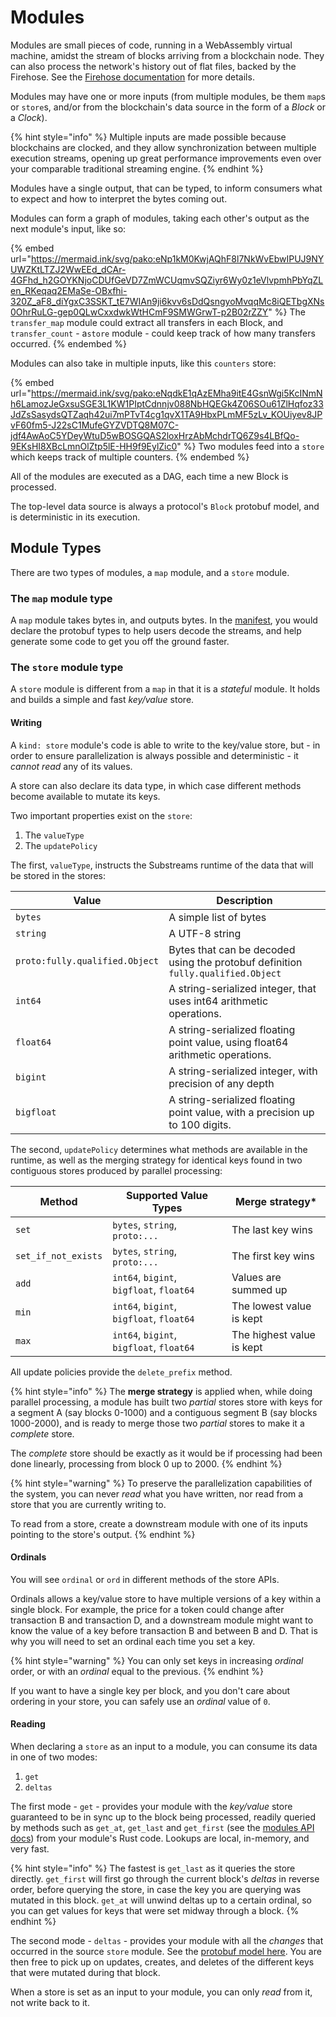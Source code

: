 # Modules

Modules are small pieces of code, running in a WebAssembly virtual machine, amidst the stream of blocks arriving from a blockchain node. They can also process the network's history out of flat files, backed by the Firehose. See the [Firehose documentation](http://firehose.streamingfast.io/) for more details.

Modules may have one or more inputs (from multiple modules, be them `map`s or `store`s, and/or from the blockchain's data source in the form of a _Block_ or a _Clock_).

{% hint style="info" %}
Multiple inputs are made possible because blockchains are clocked, and they allow synchronization between multiple execution streams, opening up great performance improvements even over your comparable traditional streaming engine.
{% endhint %}

Modules have a single output, that can be typed, to inform consumers what to expect and how to interpret the bytes coming out.

Modules can form a graph of modules, taking each other's output as the next module's input, like so:

{% embed url="https://mermaid.ink/svg/pako:eNp1kM0KwjAQhF8l7NkWvEbwIPUJ9NYUWZKtLTZJ2WwEEd_dCAr-4GFhd_h2GOYKNjoCDUfGeVD7ZmWCUqmvSQZiyr6Wy0z1eVlvpmhPbYqZLen_RKeqaq2EMaSe-OBxfhi-320Z_aF8_diYgxC3SSKT_tE7WIAn9ji6kvv6sDdQsngyoMvqqMc8iQETbgXNs0OhrRuLG-gep0QLwCxxdwkWtHCmF9SMWGrwT-p2B02rZZY" %}
The `transfer_map` module could extract all transfers in each Block, and  `transfer_count` - a`store` module - could keep track of how many transfers occurred.
{% endembed %}

Modules can also take in multiple inputs, like this `counters` store:

{% embed url="https://mermaid.ink/svg/pako:eNqdkE1qAzEMha9itE4GsnWgi5KcINmNh6LamozJeGxsuSGE3L1KW1PIptCdnnjv088NbHQEGk4Z06SOu61ZlHqfoz33JdZsSasydsQTZaqh42ui7mPTvT4cg1qvX1TA9HbxPLmMF5zLv_KOUiyev8JPvF60fm5-J22sC1MufeGYZVDTQ8M07C-jdf4AwAoC5YDeyWtuD5wBOSGQAS2loxHrzAbMchdrTQ6Z9s4LBfQo-9EKsHI8XBcLmnOlZtp5lE-HH9f9EylZic0" %}
Two modules feed into a `store` which keeps track of multiple counters.
{% endembed %}

All of the modules are executed as a DAG, each time a new Block is processed.

The top-level data source is always a protocol's `Block` protobuf model, and is deterministic in its execution.

## Module Types

There are two types of modules, a `map` module, and a `store` module.

### The `map` module type

A `map` module takes bytes in, and outputs bytes. In the [manifest](../reference-and-specs/manifests.md), you would declare the protobuf types to help users decode the streams, and help generate some code to get you off the ground faster.

### The `store` module type

A `store` module is different from a `map` in that it is a _stateful_ module. It holds and builds a simple and fast _key/value_ store.

#### Writing

A  `kind: store` module's code is able to write to the key/value store, but - in order to ensure parallelization is always possible and deterministic - it _cannot read_ any of its values.&#x20;

A store can also declare its data type, in which case different methods become available to mutate its keys.

Two important properties exist on the `store`:

1. The `valueType`
2. The `updatePolicy`

The first, `valueType`, instructs the Substreams runtime of the data that will be stored in the stores:

| Value                          | Description                                                                      |
| ------------------------------ | -------------------------------------------------------------------------------- |
| `bytes`                        | A simple list of bytes                                                           |
| `string`                       | A UTF-8 string                                                                   |
| `proto:fully.qualified.Object` | Bytes that can be decoded using the protobuf definition `fully.qualified.Object` |
| `int64`                        | A string-serialized integer, that uses int64 arithmetic operations.              |
| `float64`                      | A string-serialized floating point value, using float64 arithmetic operations.   |
| `bigint`                       | A string-serialized integer, with precision of any depth                         |
| `bigfloat`                     | A string-serialized floating point value, with a precision up to 100 digits.     |

The second, `updatePolicy` determines what methods are available in the runtime, as well as the merging strategy for identical keys found in two contiguous stores produced by parallel processing:

| Method              | Supported Value Types                    | Merge strategy\*          |
| ------------------- | ---------------------------------------- | ------------------------- |
| `set`               | `bytes`, `string`, `proto:...`           | The last key wins         |
| `set_if_not_exists` | `bytes`, `string`, `proto:...`           | The first key wins        |
| `add`               | `int64`, `bigint`, `bigfloat`, `float64` | Values are summed up      |
| `min`               | `int64`, `bigint`, `bigfloat`, `float64` | The lowest value is kept  |
| `max`               | `int64`, `bigint`, `bigfloat`, `float64` | The highest value is kept |

All update policies provide the `delete_prefix` method.

{% hint style="info" %}
The **merge strategy** is applied when, while doing parallel processing, a module has built two _partial_ stores store with keys for a segment A (say blocks 0-1000) and a contiguous segment B (say blocks 1000-2000), and is ready to merge those two _partial_ stores to make it a _complete_ store.

The _complete_ store should be exactly as it would be if processing had been done linearly, processing from block 0 up to 2000.&#x20;
{% endhint %}

{% hint style="warning" %}
To preserve the parallelization capabilities of the system, you can never _read_ what you have written, nor read from a store that you are currently writing to.

To read from a store, create a downstream module with one of its inputs pointing to the store's output.
{% endhint %}

#### Ordinals

You will see `ordinal` or `ord` in different methods of the store APIs.

Ordinals allows a key/value store to have multiple versions of a key within a single block. For example, the price for a token could change after transaction B and transaction D, and a downstream module might want to know the value of a key before transaction B and between B and D. That is why you will need to set an ordinal each time you set a key.

{% hint style="warning" %}
You can only set keys in increasing _ordinal_ order, or with an _ordinal_ equal to the previous.
{% endhint %}

If you want to have a single key per block, and you don't care about ordering in your store, you can safely use an _ordinal_ value of `0`.

#### Reading

When declaring a `store` as an input to a module, you can consume its data in one of two modes:

1. `get`
2. `deltas`

The first mode - `get` - provides your module with the _key/value_ store guaranteed to be in sync up to the block being processed, readily queried by methods such as `get_at`, `get_last` and `get_first` (see the [modules API docs](../reference-and-specs/rust-api/)) from your module's Rust code. Lookups are local, in-memory, and very fast.

{% hint style="info" %}
The fastest is `get_last` as it queries the store directly. `get_first` will first go through the current block's _deltas_ in reverse order, before querying the store, in case the key you are querying was mutated in this block. `get_at` will unwind deltas up to a certain ordinal, so you can get values for keys that were set midway through a block.
{% endhint %}

The second mode - `deltas` - provides your module with all the _changes_ that occurred in the source `store` module. See the [protobuf model here](../../proto/sf/substreams/v1/substreams.proto#L110). You are then free to pick up on updates, creates, and deletes of the different keys that were mutated during that block.

When a store is set as an input to your module, you can only _read_ from it, not write back to it.
